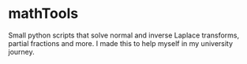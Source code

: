 # mathTools
Small python scripts that solve normal and inverse Laplace transforms, partial fractions and more. I made this to help myself in my university journey.

